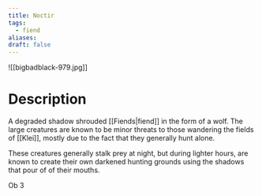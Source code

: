 ```yaml
---
title: Noctir
tags:
  - fiend
aliases: 
draft: false
---
```

![[bigbadblack-979.jpg]]
# Description
A degraded shadow shrouded [[Fiends|fiend]] in the form of a wolf. The large creatures are known to be minor threats to those wandering the fields of [[Klei]], mostly due to the fact that they generally hunt alone.

These creatures generally stalk prey at night, but during lighter hours, are known to create their own darkened hunting grounds using the shadows that pour of of their mouths.

Ob 3